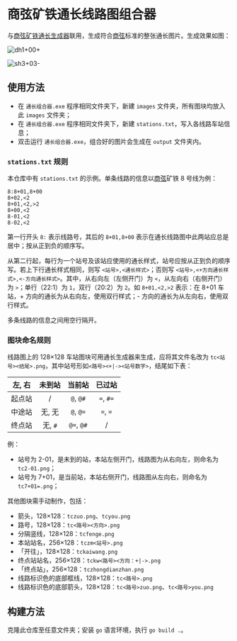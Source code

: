 # 商弦矿铁通长线路图组合器

与[商弦矿铁通长生成器](https://k.guc1010.top/Sig/tongchang)联用，生成符合[商弦](https://guc1010.top)标准的整张通长图片。生成效果如图：

![dh1+00+](D:\git\tongchangzuhe\README.assets\dh1+00+#.png)

![sh3+03-](D:\git\tongchangzuhe\README.assets\sh3+03-.png)

## 使用方法

- 在 `通长组合器.exe` 程序相同文件夹下，新建 `images` 文件夹，所有图块均放入此 `images` 文件夹；
- 在 `通长组合器.exe` 程序相同文件夹下，新建 `stations.txt`，写入各线路车站信息；
- 双击运行 `通长组合器.exe`，组合好的图片会生成在 `output` 文件夹内。

### `stations.txt` 规则

本仓库中有 `stations.txt` 的示例。单条线路的信息以<u>商弦</u>矿铁 8 号线为例：

```
8:8+01,8+00
8+02,<2
8+01,<2,>2
8+00,<2
8-01,<2
8-02,<2
```

第一行开头 `8:` 表示线路号，其后的 `8+01,8+00` 表示在通长线路图中此两站应总是居中；按从正到负的顺序写。

从第二行起，每行为一个站号及该站应使用的通长样式，站号应按从正到负的顺序写。若上下行通长样式相同，则写 `<站号>,<通长样式>`；否则写 `<站号>,<+方向通长样式>,<-方向通长样式>`。其中，从右向左（左侧开门）为 `<`，从左向右（右侧开门）为 `>`；单行（22:1）为 `1`，双行（20:2）为 `2`。如 `8+01,<2,>2` 表示：在 8+01 车站，+ 方向的通长为从右向左，使用双行样式；- 方向的通长为从左向右，使用双行样式。

多条线路的信息之间用空行隔开。

### 图块命名规则

线路图上的 128×128 车站图块可用通长生成器来生成，应将其文件名改为 `tc<站号><结尾>.png`，其中站号形如`<路号><+|-><站号数字>`，结尾如下表：

| 左, 右 | 未到站  |   当前站   |  已过站   |
| :----: | :-----: | :--------: | :-------: |
| 起点站 |    /    | `@`, `@#`  | `=`, `#=` |
| 中途站 | 无, 无  | `@`, `@=`  | `=`, `=`  |
| 终点站 | 无, `#` | `@=`, `@#` |     /     |

例：

- 站号为 2-01，是未到的站，本站左侧开门，线路图为从右向左，则命名为 `tc2-01.png`；
- 站号为 7+01，是当前站，本站右侧开门，线路图从左向右，则命名为 `tc7+01=.png`；

其他图块需手动制作，包括：

- 箭头，128×128：`tczuo.png`、`tcyou.png`
- 路号，128×128：`tc<路号><方向>.png`
- 分隔竖线，128×128：`tcfenge.png`
- 本站站名，256×128：`tczm<站号>.png`
- 「开往」，128×128：`tckaiwang.png`
- 终点站站名，256×128：`tckw<路号><方向：+|->.png`
- 「终点站」，256×128：`tczhongdianzhan.png`
- 线路标识色的底部框线，128×128：`tc<路号>.png`
- 线路标识色的底部箭头，128×128：`tc<路号>zuo.png`、`tc<路号>you.png`

## 构建方法

克隆此仓库至任意文件夹；安装 `go` 语言环境，执行 `go build .`。